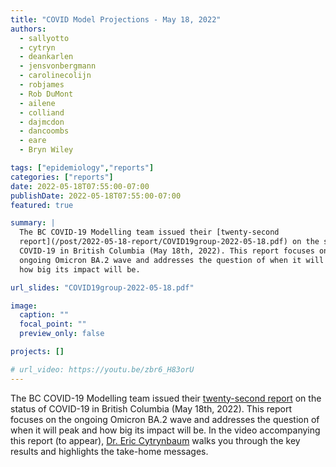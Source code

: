 ```yaml
---
title: "COVID Model Projections - May 18, 2022"
authors:
  - sallyotto
  - cytryn
  - deankarlen
  - jensvonbergmann
  - carolinecolijn
  - robjames
  - Rob DuMont
  - ailene
  - colliand
  - dajmcdon
  - dancoombs
  - eare
  - Bryn Wiley

tags: ["epidemiology","reports"]
categories: ["reports"]
date: 2022-05-18T07:55:00-07:00
publishDate: 2022-05-18T07:55:00-07:00
featured: true

summary: |
  The BC COVID-19 Modelling team issued their [twenty-second
  report](/post/2022-05-18-report/COVID19group-2022-05-18.pdf) on the status of
  COVID-19 in British Columbia (May 18th, 2022). This report focuses on the
  ongoing Omicron BA.2 wave and addresses the question of when it will peak and
  how big its impact will be.

url_slides: "COVID19group-2022-05-18.pdf"

image:
  caption: ""
  focal_point: ""
  preview_only: false

projects: []

# url_video: https://youtu.be/zbr6_H83orU
---
```

The BC COVID-19 Modelling team issued their [twenty-second
report](/post/2022-05-18-report/COVID19group-2022-05-18.pdf) on the status of
COVID-19 in British Columbia (May 18th, 2022). This report focuses on the
ongoing Omicron BA.2 wave and addresses the question of when it will peak and
how big its impact will be. In the video accompanying this report (to appear),
[Dr. Eric Cytrynbaum](/authors/cytryn/) walks you through the key results and
highlights the take-home messages. 

